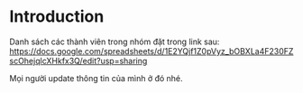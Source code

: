# Introduction #

Danh sách các thành viên trong nhóm đặt trong link sau:
https://docs.google.com/spreadsheets/d/1E2YQjf1Z0pVyz_bOBXLa4F230FZscOhejqlcXHkfx3Q/edit?usp=sharing

Mọi người update thông tin của mình ở đó nhé.